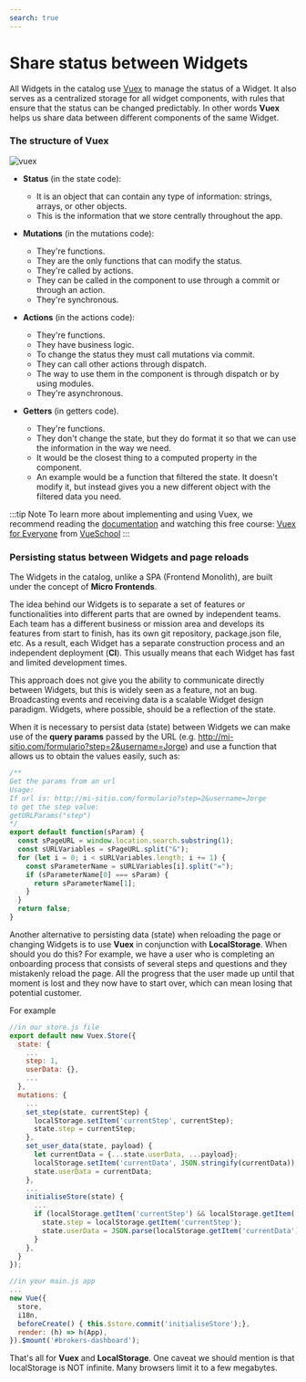 ```yaml
---
search: true
---
```


# Share status between Widgets

All Widgets in the catalog use [Vuex](https://vuex.vuejs.org/) to manage the status of a Widget. It also serves as a centralized storage for all widget components, with rules that ensure that the status can be changed predictably. In other words **Vuex** helps us share data between different components of the same Widget.

### The structure of Vuex

![vuex](/assets/img/widgets/vuex.png)

- **Status** (in the state code):

  - It is an object that can contain any type of information: strings, arrays, or other objects.
  - This is the information that we store centrally throughout the app.

- **Mutations** (in the mutations code):

  - They're functions.
  - They are the only functions that can modify the status.
  - They're called by actions.
  - They can be called in the component to use through a commit or through an action.
  - They're synchronous.

- **Actions** (in the actions code):

  - They're functions.
  - They have business logic.
  - To change the status they must call mutations via commit.
  - They can call other actions through dispatch.
  - The way to use them in the component is through dispatch or by using modules.
  - They're asynchronous.

- **Getters** (in getters code).
  - They're functions.
  - They don't change the state, but they do format it so that we can use the information in the way we need.
  - It would be the closest thing to a computed property in the component.
  - An example would be a function that filtered the state. It doesn't modify it, but instead gives you a new different object with the filtered data you need.

:::tip Note
To learn more about implementing and using Vuex, we recommend reading the [documentation](https://vuex.vuejs.org/guide/) and watching this free course: [Vuex for Everyone](https://vueschool.io/courses/vuex-for-everyone) from [VueSchool](https://vueschool.io/)
:::

### Persisting status between Widgets and page reloads

The Widgets in the catalog, unlike a SPA (Frontend Monolith), are built under the concept of **Micro Frontends**.

The idea behind our Widgets is to separate a set of features or functionalities into different parts that are owned by independent teams. Each team has a different business or mission area and develops its features from start to finish, has its own git repository, package.json file, etc. As a result, each Widget has a separate construction process and an independent deployment (**CI**). This usually means that each Widget has fast and limited development times.

This approach does not give you the ability to communicate directly between Widgets, but this is widely seen as a feature, not an bug. Broadcasting events and receiving data is a scalable Widget design paradigm. Widgets, where possible, should be a reflection of the state.

When it is necessary to persist data (state) between Widgets we can make use of the **query params** passed by the URL (e.g. <http://mi-sitio.com/formulario?step=2&username=Jorge>) and use a function that allows us to obtain the values easily, such as:

```js
/**
Get the params from an url
Usage:
If url is: http://mi-sitio.com/formulario?step=2&username=Jorge
to get the step value:
getURLParams("step")
*/
export default function(sParam) {
  const sPageURL = window.location.search.substring(1);
  const sURLVariables = sPageURL.split("&");
  for (let i = 0; i < sURLVariables.length; i += 1) {
    const sParameterName = sURLVariables[i].split("=");
    if (sParameterName[0] === sParam) {
      return sParameterName[1];
    }
  }
  return false;
}
```

Another alternative to persisting data (state) when reloading the page or changing Widgets is to use **Vuex** in conjunction with **LocalStorage**. When should you do this? For example, we have a user who is completing an onboarding process that consists of several steps and questions and they mistakenly reload the page. All the progress that the user made up until that moment is lost and they now have to start over, which can mean losing that potential customer.

For example

```js
//in our store.js file
export default new Vuex.Store({
  state: {
    ...
    step: 1,
    userData: {},
    ...
  },
  mutations: {
    ...
    set_step(state, currentStep) {
      localStorage.setItem('currentStep', currentStep);
      state.step = currentStep;
    },
    set_user_data(state, payload) {
      let currentData = {...state.userData, ...payload};
      localStorage.setItem('currentData', JSON.stringify(currentData));
      state.userData = currentData;
    },
    ...
    initialiseStore(state) {
      ...
      if (localStorage.getItem('currentStep') && localStorage.getItem('currentData')) {
        state.step = localStorage.getItem('currentStep');
        state.userData = JSON.parse(localStorage.getItem('currentData'));
      }
    },
  }
});
```

```js
//in your main.js app
...
new Vue({
  store,
  i18n,
  beforeCreate() { this.$store.commit('initialiseStore');},
  render: (h) => h(App),
}).$mount('#brokers-dashboard');
```

That's all for **Vuex** and **LocalStorage**. One caveat we should mention is that localStorage is NOT infinite. Many browsers limit it to a few megabytes.
